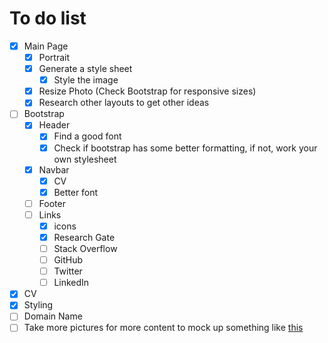 # To do list
- [x] Main Page
  - [x] Portrait
  - [x] Generate a style sheet
  	- [x] Style the image
  - [x] Resize Photo (Check Bootstrap for responsive sizes)
  - [x] Research other layouts to get other ideas
- [ ] Bootstrap
  - [x] Header
    - [x] Find a good font
	- [x] Check if bootstrap has some better formatting, if not, work your own
	  stylesheet
  - [x] Navbar
  	- [x] CV
	- [x] Better font
  - [ ] Footer
  - [ ] Links
    - [x] icons
    - [x] Research Gate
    - [ ] Stack Overflow
    - [ ] GitHub    
    - [ ] Twitter
    - [ ] LinkedIn
- [x] CV
- [x] Styling
- [ ] Domain Name
- [ ] Take more pictures for more content to mock up something like [this](https://www.wix.com/website-template/view/html/1893/?siteId=31c9cc64-4739-437a-bf99-8a87fae88840&metaSiteId=7df46866-884d-4ed2-a9ea-b6f80df2ebaf&originUrl=https%3A%2F%2Fwww.wix.com%2Fwebsite%2Ftemplates%2Fhtml%2Fportfolio-cv)
